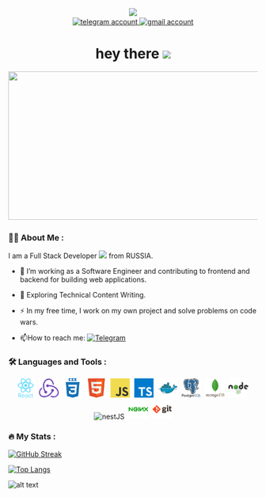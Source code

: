 <div id="header" align="center">
  <img src="https://media4.giphy.com/media/7OMR3y1E9QeYsr9olS/giphy.gif?cid=ecf05e47t4mskrj2hpvrzt481ojfciq0mn2pb560nhnxwoto&ep=v1_gifs_related&rid=giphy.gif&ct=s" width="100"/>
</div>
<div id="badges" align="center">
  <a href="https://t.me/exact_07">
  <img src="https://img.shields.io/badge/Telegram-blue?style=for-the-badge&logo=telegram&logoColor=white" alt="telegram account"/>
  </a>
  <a href="https://the7chertan@gmail.com">
  <img src="https://img.shields.io/badge/gmail-red?style=for-the-badge&logo=gmail&logoColor=white" alt="gmail account"/>
  </a>
</div>
<h1 align="center">
  hey there
  <img src="https://media.giphy.com/media/hvRJCLFzcasrR4ia7z/giphy.gif" width="30px"/>
</h1>
<div align="center">
  <img src="https://media.giphy.com/media/dWesBcTLavkZuG35MI/giphy.gif" width="600" height="300"/>
</div>

### :man_technologist: About Me :

I am a Full Stack Developer <img src="https://media.giphy.com/media/WUlplcMpOCEmTGBtBW/giphy.gif" width="30"> from RUSSIA.

- :telescope: I’m working as a Software Engineer and contributing to frontend and backend for building web applications.

- :seedling: Exploring Technical Content Writing.

- :zap: In my free time, I work on my own project and solve problems on code wars.

- :mailbox:How to reach me: [![Telegram](https://img.shields.io/badge/-exact-blue?style=flat&logo=Telegram&logoColor=white)](https://t.me/exact_07)

### :hammer_and_wrench: Languages and Tools :

<div align="center">
  <img src="https://github.com/devicons/devicon/blob/master/icons/react/react-original-wordmark.svg" title="React" alt="React" width="40" height="40"/>&nbsp;
  <img src="https://github.com/devicons/devicon/blob/master/icons/redux/redux-original.svg" title="Redux" alt="Redux " width="40" height="40"/>&nbsp;
  <img src="https://github.com/devicons/devicon/blob/master/icons/css3/css3-plain-wordmark.svg"  title="CSS3" alt="CSS" width="40" height="40"/>&nbsp;
  <img src="https://github.com/devicons/devicon/blob/master/icons/html5/html5-original.svg" title="HTML5" alt="HTML" width="40" height="40"/>&nbsp;
  <img src="https://github.com/devicons/devicon/blob/master/icons/javascript/javascript-original.svg" title="JavaScript" alt="JavaScript" width="40" height="40"/>&nbsp;
  <img src="https://github.com/devicons/devicon/blob/master/icons/typescript/typescript-original.svg" title="TypeScript" alt="TypeScript" width="40" height="40"/>&nbsp;
  <img src="https://github.com/devicons/devicon/blob/master/icons/docker/docker-original.svg" title="Docker" alt="Docker" width="40" height="40"/>&nbsp;
  <img src="https://github.com/devicons/devicon/blob/master/icons/postgresql/postgresql-original-wordmark.svg" title="PSQL"  alt="PSQL" width="40" height="40"/>&nbsp;
  <img src="https://github.com/devicons/devicon/blob/master/icons/mongodb/mongodb-original-wordmark.svg" title="MongoDb"  alt="MongoDb" width="40" height="40"/>&nbsp;
  <img src="https://github.com/devicons/devicon/blob/master/icons/nodejs/nodejs-original-wordmark.svg" title="NodeJS" alt="NodeJS" width="40" height="40"/>&nbsp;
  <img src="[https://github.com/devicons/devicon/blob/master/icons/nodejs/nodejs-original-wordmark.svg](https://github.com/devicons/devicon/blob/master/icons/nestjs/nestjs-original-wordmark.svg)" title="nestJS" alt="nestJS" width="40" height="40"/>&nbsp;
  <img src="https://github.com/devicons/devicon/blob/master/icons/nginx/nginx-original.svg" title="NGINX" alt="NGINX" width="40" height="40"/>&nbsp;
  <img src="https://github.com/devicons/devicon/blob/master/icons/git/git-original-wordmark.svg" title="Git" alt="Git" width="40" height="40"/>
</div>

### :fire: My Stats :

[![GitHub Streak](http://github-readme-streak-stats.herokuapp.com?user=exact01&theme=dark&background=000000)](https://git.io/streak-stats)

[![Top Langs](https://github-readme-stats.vercel.app/api/top-langs/?username=exact01&layout=compact&theme=vision-friendly-dark)](https://github.com/anuraghazra/github-readme-stats)

![alt text](https://www.codewars.com/users/exact_07/badges/large)

